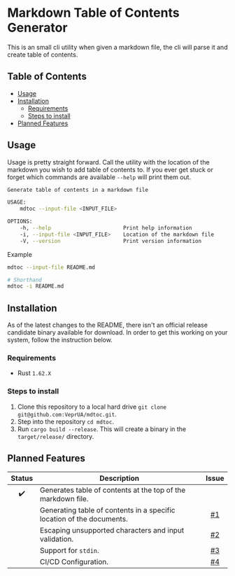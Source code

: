 # Markdown Table of Contents Generator

This is an small cli utility when given a markdown file, the cli will parse it and create table of contents.

## Table of Contents

- [Usage](#usage)
- [Installation](#installation)
  - [Requirements](#requirements)
  - [Steps to install](#steps-to-install)
- [Planned Features](#planned-features)

## Usage

Usage is pretty straight forward. Call the utility with the location of the markdown you wish to add table of contents to. If you ever get stuck or forget which commands are available `--help` will print them out.

```bash
Generate table of contents in a markdown file

USAGE:
    mdtoc --input-file <INPUT_FILE>

OPTIONS:
    -h, --help                       Print help information
    -i, --input-file <INPUT_FILE>    Location of the markdown file
    -V, --version                    Print version information

```

Example

```bash
mdtoc --input-file README.md

# Shorthand
mdtoc -i README.md
```

## Installation

As of the latest changes to the README, there isn't an official release candidate binary available for download. In order to get this working on your system, follow the instruction below.

### Requirements

- Rust `1.62.X`

### Steps to install

1. Clone this repository to a local hard drive `git clone git@github.com:VeprUA/mdtoc.git`.
2. Step into the repository `cd mdtoc`.
3. Run `cargo build --release`. This will create a binary in the `target/release/` directory.

## Planned Features

|       Status       | Description                                                           |                     Issue                      |
| :----------------: | --------------------------------------------------------------------- | :--------------------------------------------: |
| :heavy_check_mark: | Generates table of contents at the top of the markdown file.          |                                                |
|                    | Generating table of contents in a specific location of the documents. | [#1](https://github.com/VeprUA/mdtoc/issues/1) |
|                    | Escaping unsupported characters and input validation.                 | [#2](https://github.com/VeprUA/mdtoc/issues/2) |
|                    | Support for `stdin`.                                                  | [#3](https://github.com/VeprUA/mdtoc/issues/3) |
|                    | CI/CD Configuration.                                                  | [#4](https://github.com/VeprUA/mdtoc/issues/4) |
